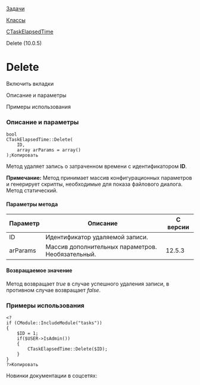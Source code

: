 [Задачи](/api_help/tasks/index.php)

[Классы](/api_help/tasks/classes/index.php)

[CTaskElapsedTime](/api_help/tasks/classes/ctaskelapsedtime/index.php)

Delete (10.0.5)

Delete
======

Включить вкладки

Описание и параметры

Примеры использования

### Описание и параметры

```
bool
CTaskElapsedTime::Delete(
	ID,
	array arParams = array()
);Копировать
```

Метод удаляет запись о затраченном времени с идентификатором **ID**.

**Примечание:** Метод принимает массив конфигурационных параметров и генерирует скрипты, необходимые для показа файлового диалога. Метод статический.

#### Параметры метода

| Параметр | Описание | С версии |
| --- | --- | --- |
| ID | Идентификатор удаляемой записи. |  |
| arParams | Массив дополнительных параметров. Необязательный. | 12.5.3 |

#### Возвращаемое значение

Метод возвращает *true* в случае успешного удаления записи, в противном случае возвращает *false*.

### Примеры использования

```
<?
if (CModule::IncludeModule("tasks"))
{
	$ID = 1;
	if($USER->IsAdmin())
	{
		CTaskElapsedTime::Delete($ID);
	}
}
?>Копировать
```

Новинки документации в соцсетях: